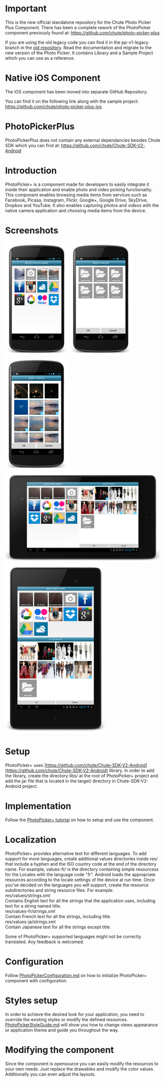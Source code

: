 Important
==========

This is the new official standalone repository for the Chute Photo Picker Plus Component.
There has been a complete rework of the PhotoPicker component previously found at:
https://github.com/chute/photo-picker-plus

If you are using the old legacy code you can find it in the pp-v1-legacy branch in the [old repository](https://github.com/chute/photo-picker-plus).
Read the documentation and migrate to the new version of the Photo Picker. It contains Library and a Sample Project which you can use as a reference.

Native iOS Component
==========

The iOS component has been moved into separate GitHub Repository.

You can find it on the following link along with the sample project:
https://github.com/chute/photo-picker-plus-ios


PhotoPickerPlus
==========

PhotoPickerPlus does not contain any external dependancies besides Chute SDK which you can find at:
https://github.com/chute/Chute-SDK-V2-Android


Introduction
==========

PhotoPicker+ is a component made for developers to easily integrate it inside their application and enable photo and video picking functionality. This component enables browsing media items from services such as Facebook, Picasa, Instagram, Flickr, Google+, Google Drive, SkyDrive, Dropbox and YouTube. It also enables capturing photos and videos with the native camera application and choosing media items from the device.


Screenshots
==========

![nexus_screenshot1](/screenshots/nexus_screenshot1.png)![nexus_screenshot2](/screenshots/nexus_screenshot2.png)![nexus_screenshot3](/screenshots/nexus_screenshot3.png)![nexus_screenshot4](/screenshots/nexus_screenshot4.png)![nexus_screenshot5](/screenshots/nexus_screenshot5.png)

Setup
====

PhotoPicker+ uses [https://github.com/chute/Chute-SDK-V2-Android](https://github.com/chute/Chute-SDK-V2-Android) library. In order to add the library, create the directory libs/ at the root of PhotoPicker+ project and add the jar file that is located in the target/ directory in Chute-SDK-V2-Android project.


Implementation
==========

Follow the [PhotoPicker+ tutorial](/PhotoPickerPlusTutorial) on how to setup and use the component.


Localization
==========

PhotoPicker+ provides alternative text for different languages. 
To add support for more languages, create additional values directories inside res/ that include a hyphen and the ISO country code at the end of the directory name. For example, values-fr/ is the directory containing simple resourcess for the Locales with the language code "fr". Android loads the appropriate resources according to the locale settings of the device at run time.
Once you’ve decided on the languages you will support, create the resource subdirectories and string resource files. For example:  
res/values/strings.xml  
Contains English text for all the strings that the application uses, including text for a string named title.  
res/values-fr/strings.xml  
Contain French text for all the strings, including title.  
res/values-ja/strings.xml  
Contain Japanese text for all the strings except title.

Some of PhotoPicker+ supported languages might not be correctly translated. Any feedback is welcomed.


Configuration
==========
Follow [PhotoPickerConfiguration.md](PhotoPickerConfiguration.md) on how to initialize PhotoPicker+ component with configuration.


Styles setup
==========

In order to achieve the desired look for your application, you need to override the existing styles or modify the defined resources. [PhotoPickerStyleGuide.md](PhotoPickerStyleGuide.md) will show you how to change views appearance or application theme and guide you throughout the way.


Modifying the component
==========

Since the component is opensource you can easily modify the resources to your own needs. Just replace the drawables and modify the color values. Additionally you can even adjust the layouts.





